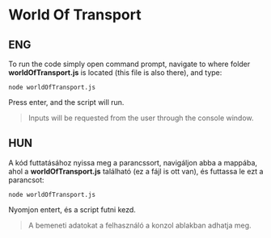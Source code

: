 # World Of Transport

## ENG

To run the code simply open command prompt, navigate to where folder **worldOfTransport.js** is located (this file is also there), and type:

    node worldOfTransport.js

Press enter, and the script will run.

> Inputs will be requested from the user through the console window.

## HUN

A kód futtatásához nyissa meg a parancssort, navigáljon abba a mappába, ahol a **worldOfTransport.js** található (ez a fájl is ott van), és futtassa le ezt a parancsot:

    node worldOfTransport.js

Nyomjon entert, és a script futni kezd.
> A bemeneti adatokat a felhasználó a konzol ablakban adhatja meg.